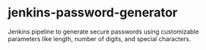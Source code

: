 # jenkins-password-generator
Jenkins pipeline to generate secure passwords using customizable parameters like length, number of digits, and special characters.
